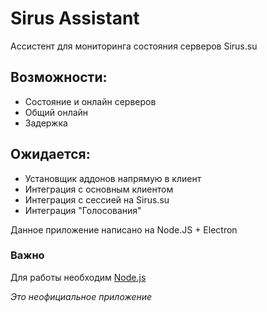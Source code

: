 # Sirus Assistant
Ассистент для мониторинга состояния серверов Sirus.su

## Возможности:
- Состояние и онлайн серверов
- Общий онлайн
- Задержка
## Ожидается:
- Установщик аддонов напрямую в клиент
- Интеграция с основным клиентом
- Интеграция с сессией на Sirus.su
- Интеграция "Голосования"

Данное приложение написано на Node.JS + Electron

### Важно
Для работы необходим [Node.js](https://nodejs.org/en)

*Это неофициальное приложение*
